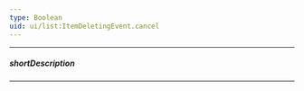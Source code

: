 ```yaml
---
type: Boolean
uid: ui/list:ItemDeletingEvent.cancel
---
```

---
##### shortDescription
<!-- Description goes here -->

---
<!-- Description goes here -->